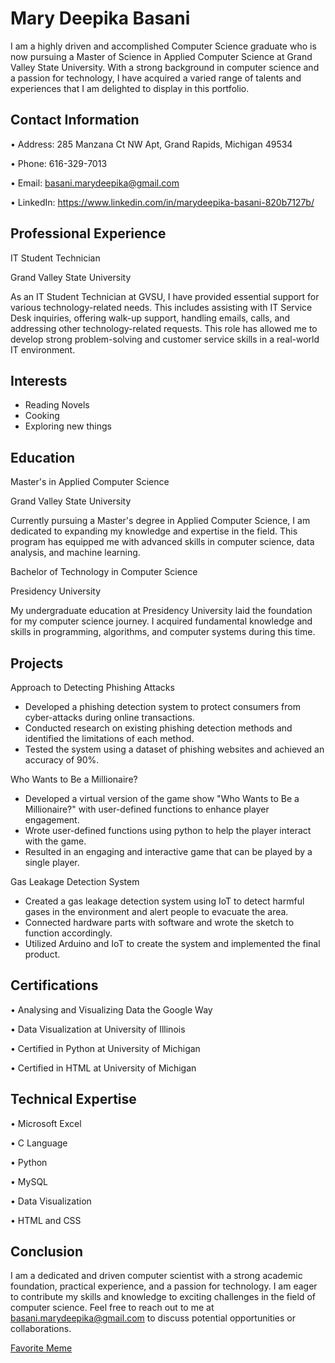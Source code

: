 # Mary Deepika Basani
I am a highly driven and accomplished Computer Science graduate who is now pursuing a Master of Science in Applied Computer Science at Grand Valley State University. With a strong background in computer science and a passion for technology, I have acquired a varied range of talents and experiences that I am delighted to display in this portfolio.

## Contact Information

•	Address: 285 Manzana Ct NW Apt, Grand Rapids, Michigan 49534

•	Phone: 616-329-7013

•	Email: basani.marydeepika@gmail.com

•	LinkedIn: https://www.linkedin.com/in/marydeepika-basani-820b7127b/

## Professional Experience

IT Student Technician

Grand Valley State University

As an IT Student Technician at GVSU, I have provided essential support for various technology-related needs. This includes assisting with IT Service Desk inquiries, offering walk-up support, handling emails, calls, and addressing other technology-related requests. This role has allowed me to develop strong problem-solving and customer service skills in a real-world IT environment.


## Interests

- Reading Novels 
- Cooking
- Exploring new things

## Education

Master's in Applied Computer Science

Grand Valley State University

Currently pursuing a Master's degree in Applied Computer Science, I am dedicated to expanding my knowledge and expertise in the field. This program has equipped me with advanced skills in computer science, data analysis, and machine learning.


Bachelor of Technology in Computer Science

Presidency University

My undergraduate education at Presidency University laid the foundation for my computer science journey. I acquired fundamental knowledge and skills in programming, algorithms, and computer systems during this time.


## Projects

Approach to Detecting Phishing Attacks

- Developed a phishing detection system to protect consumers from cyber-attacks during online transactions.
- Conducted research on existing phishing detection methods and identified the limitations of each method.
- Tested the system using a dataset of phishing websites and achieved an accuracy of 90%.

Who Wants to Be a Millionaire?

- Developed a virtual version of the game show "Who Wants to Be a Millionaire?" with user-defined functions to enhance
player engagement.
- Wrote user-defined functions using python to help the player interact with the game.
- Resulted in an engaging and interactive game that can be played by a single player.

Gas Leakage Detection System

- Created a gas leakage detection system using IoT to detect harmful gases in the environment and alert people to evacuate
the area.
- Connected hardware parts with software and wrote the sketch to function accordingly.
- Utilized Arduino and IoT to create the system and implemented the final product.

## Certifications

•	Analysing and Visualizing Data the Google Way

•	Data Visualization at University of Illinois

•	Certified in Python at University of Michigan

•	Certified in HTML at University of Michigan

## Technical Expertise

•	Microsoft Excel

•	C Language

•	Python

•	MySQL

•	Data Visualization

•	HTML and CSS
## Conclusion
I am a dedicated and driven computer scientist with a strong academic foundation, practical experience, and a passion for technology. I am eager to contribute my skills and knowledge to exciting challenges in the field of computer science. Feel free to reach out to me at basani.marydeepika@gmail.com to discuss potential opportunities or collaborations.


[Favorite Meme](https://i.kym-cdn.com/entries/icons/facebook/000/045/269/ebdn.jpg)